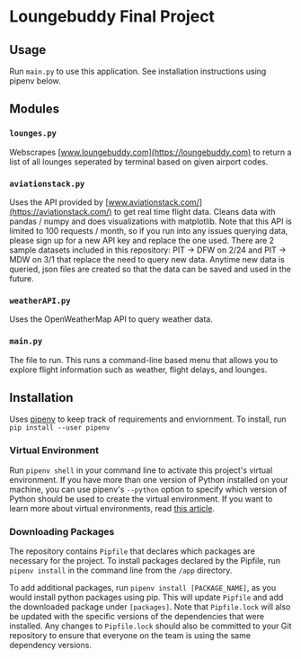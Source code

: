 # Loungebuddy Final Project

## Usage
Run `main.py` to use this application. See installation instructions using pipenv below.

## Modules

### `lounges.py`
Webscrapes [www.loungebuddy.com](https://loungebuddy.com) to return a list of all lounges seperated by terminal based on given airport codes.

### `aviationstack.py`
Uses the API provided by [www.aviationstack.com/](https://aviationstack.com/) to get real time flight data. Cleans data with pandas / numpy and does visualizations with matplotlib. Note that this API is limited to 100 requests / month, so if you run into any issues querying data, please sign up for a new API key and replace the one used. There are 2 sample datasets included in this repository: PIT -> DFW on 2/24 and PIT -> MDW on 3/1 that replace the need to query new data. Anytime new data is queried, json files are created so that the data can be saved and used in the future.

### `weatherAPI.py`
Uses the OpenWeatherMap API to query weather data.

### `main.py`
The file to run. This runs a command-line based menu that allows you to explore flight information such as weather, flight delays, and lounges.


## Installation

Uses [pipenv](https://pipenv.pypa.io/) to keep track of requirements and enviornment. To install, run `pip install --user pipenv`

### Virtual Environment

Run `pipenv shell` in your command line to activate this project's virtual environment.
If you have more than one version of Python installed on your machine, you can use pipenv's `--python` option to specify which version of Python should be used to create the virtual environment.
If you want to learn more about virtual environments, read [this article](https://docs.python-guide.org/dev/virtualenvs/#using-installed-packages).


### Downloading Packages

The repository contains `Pipfile` that declares which packages are necessary for the project. To install packages declared by the Pipfile, run `pipenv install` in the command line from the `/app` directory.

To add additional packages, run `pipenv install [PACKAGE_NAME]`, as you would install python packages using pip. This will update `Pipfile` and add the downloaded package under `[packages]`.
Note that `Pipfile.lock` will also be updated with the specific versions of the dependencies that were installed.
Any changes to `Pipfile.lock` should also be committed to your Git repository to ensure that everyone on the team is using the same dependency versions.
